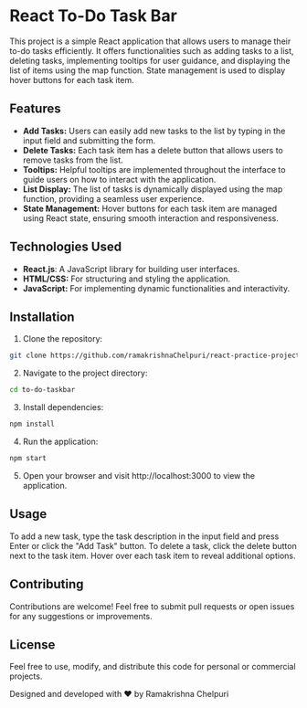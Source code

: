 # React To-Do Task Bar

This project is a simple React application that allows users to manage their to-do tasks efficiently. It offers functionalities such as adding tasks to a list, deleting tasks, implementing tooltips for user guidance, and displaying the list of items using the map function. State management is used to display hover buttons for each task item.

## Features
- **Add Tasks:** Users can easily add new tasks to the list by typing in the input field and submitting the form.
- **Delete Tasks:** Each task item has a delete button that allows users to remove tasks from the list.
- **Tooltips:** Helpful tooltips are implemented throughout the interface to guide users on how to interact with the application.
- **List Display:** The list of tasks is dynamically displayed using the map function, providing a seamless user experience.
- **State Management:** Hover buttons for each task item are managed using React state, ensuring smooth interaction and responsiveness.

## Technologies Used
- **React.js**: A JavaScript library for building user interfaces.
- **HTML/CSS:** For structuring and styling the application.
- **JavaScript:** For implementing dynamic functionalities and interactivity.

## Installation
1. Clone the repository:

```bash
git clone https://github.com/ramakrishnaChelpuri/react-practice-projects.git
```

2. Navigate to the project directory:

```bash
cd to-do-taskbar
```

3. Install dependencies:

```bash
npm install
```

4. Run the application:

```bash
npm start
```

5. Open your browser and visit http://localhost:3000 to view the application.

## Usage
To add a new task, type the task description in the input field and press Enter or click the "Add Task" button.
To delete a task, click the delete button next to the task item.
Hover over each task item to reveal additional options.

## Contributing
Contributions are welcome! Feel free to submit pull requests or open issues for any suggestions or improvements.

## License
Feel free to use, modify, and distribute this code for personal or commercial projects.

Designed and developed with ❤️ by Ramakrishna Chelpuri
